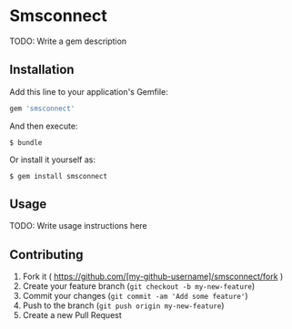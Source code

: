 # Smsconnect

TODO: Write a gem description

## Installation

Add this line to your application's Gemfile:

```ruby
gem 'smsconnect'
```

And then execute:

    $ bundle

Or install it yourself as:

    $ gem install smsconnect

## Usage

TODO: Write usage instructions here

## Contributing

1. Fork it ( https://github.com/[my-github-username]/smsconnect/fork )
2. Create your feature branch (`git checkout -b my-new-feature`)
3. Commit your changes (`git commit -am 'Add some feature'`)
4. Push to the branch (`git push origin my-new-feature`)
5. Create a new Pull Request

